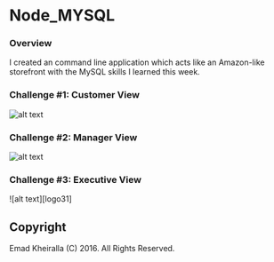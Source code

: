 # Node_MYSQL

### Overview

I created an command line application which acts like an Amazon-like storefront with the MySQL skills I learned this week.

### Challenge #1: Customer View 
![alt text][logo1]

[logo1]: https://github.com/emadkheiralla/Node_MYSQL/edit/master/SS1.png "Logo Title Text 1"

### Challenge #2: Manager View 
![alt text][logo2]

[logo2]: https://github.com/emadkheiralla/Node_MYSQL/edit/master/SS2.png "Logo Title Text 2"

### Challenge #3: Executive View
![alt text][logo31]

[logo3]: https://github.com/emadkheiralla/Node_MYSQL/edit/master/SS3.png "Logo Title Text 3"

## Copyright
Emad Kheiralla (C) 2016. All Rights Reserved.
